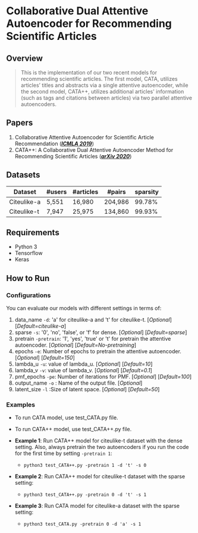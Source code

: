 

# Collaborative Dual Attentive Autoencoder for Recommending Scientific Articles

## Overview
> This is the implementation of our two recent models for recommending scientific articles. The first model, CATA, utilizes articles’ titles and abstracts via a single attentive autoencoder, while the second model, CATA++, utilizes additional articles' information (such as tags and citations between articles) via two parallel attentive autoencoders. 

## Papers
1. Collaborative Attentive Autoencoder for Scientific Article Recommendation (<a href="https://ieeexplore.ieee.org/document/8999062" target="_blank">_**ICMLA 2019**_</a>)
2. CATA++: A Collaborative Dual Attentive Autoencoder Method for Recommending Scientific Articles (<a href="https://arxiv.org/abs/2002.12277" target="_blank">_**arXiv 2020**_</a>)

## Datasets

  | Dataset	  | #users	| #articles | #pairs | sparsity 	 |
  | --------	 | ---		| ---	 | --- 		  | ---	 |
  | Citeulike-a| 5,551	| 16,980	 | 204,986  | 99.78% |
  | Citeulike-t| 7,947	| 25,975	 | 134,860	| 99.93% |
  
## Requirements
- Python 3
- Tensorflow
- Keras

## How to Run

### Configurations
You can evaluate our models with different settings in terms of:
1. data_name `-d`: 'a' for citeulike-a and 't' for citeulike-t. [*Optional*] [*Default=citeulike-a*]
2. sparse `-s`: '0', 'no', 'false', or 'f' for dense. [*Optional*] [*Default=sparse*]
3. pretrain `-pretrain`: '1', 'yes', 'true' or 't' for pretrain the attentive autoencoder. [*Optional*] [*Default=No-pretraining*]
4. epochs `-e`: Number of epochs to pretrain the attentive autoencoder. [*Optional*] [*Default=150*]
5. lambda_u `-u`: value of lambda_u. [*Optional*] [*Default=10*] 
6. lambda_v `-v`: value of lambda_v. [*Optional*] [*Default=0.1*]
7. pmf_epochs `-pe`: Number of iterations for PMF. [*Optional*] [*Default=100*]
8. output_name `-o` : Name of the output file. [*Optional*]
9. latent_size `-l` :Size of latent space. [*Optional*] [*Default=50*]

### Examples
- To run CATA model, use test_CATA.py file.
- To run CATA++ model, use test_CATA++.py file.

- **Example 1**: Run CATA++ model for citeulike-t dataset with the dense setting. Also, always pretrain the two autoencoders if you run the code for the first time by setting `-pretrain 1`:
	- `python3 test_CATA++.py -pretrain 1 -d 't' -s 0`
- **Example 2**: Run CATA++ model for citeulike-t dataset with the sparse setting:
	- `python3 test_CATA++.py -pretrain 0 -d 't' -s 1`
- **Example 3**: Run CATA model for citeulike-a dataset with the sparse setting:
	- `python3 test_CATA.py -pretrain 0 -d 'a' -s 1`

